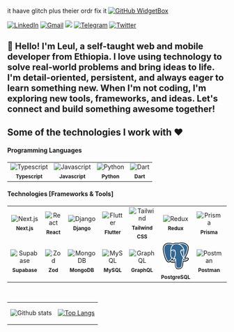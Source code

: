 it haave glitch plus theier ordr fix it
[![GitHub WidgetBox](https://github-widgetbox.vercel.app/api/profile?username=Leulc21&data=followers,repositories,stars,commits&theme=viridescent)](https://github.com/Leulc21)
<!-- <h3 align ="center"> <strong> Let`s Code.Build & FUN </strong> </h3>  -->
<div align="left" width="100%" height="100%"> 
 
[![LinkedIn](https://img.shields.io/badge/linkedin-%230077B5.svg?style=for-the-badge&logo=linkedin&logoColor=white)](https://www.linkedin.com/in/leul-chanie-7b10ba260/)
[![Gmail](https://img.shields.io/badge/%20-Send%20Mail-black?color=14171A&labelColor=ef5350&logo=gmail&logoColor=ffffff&style=for-the-badge)](mailto:leulchanie576@gmail.com)
![](https://komarev.com/ghpvc/?username=yeabnoah&color=brightgreen&style=for-the-badge)
[![Telegram](https://img.shields.io/badge/Telegram-%231877F2.svg?style=for-the-badge&logo=Telegram&logoColor=white)](https://t.me/LeulC21)
[![Twitter](https://img.shields.io/badge/Twitter-%231DA1F2.svg?style=.for-the-badge&logo=Twitter&logoColor=white)](https://x.com/Leulc21)
</div>

<h4 style="font-size: 20px;">
  👋 Hello! I'm Leul, a self-taught web and mobile developer from Ethiopia. I love using technology to solve real-world problems and bring ideas to life. I'm detail-oriented, persistent, and always eager to learn something new. When I'm not coding, I'm exploring new tools, frameworks, and ideas. Let's connect and build something awesome together!
</h4>

<h2>Some of the technologies I work with ❤️</h2>

<h4>Programming Languages</h4>
 
<table width="100%" height="100%">
  <tr>
    <td align="center">
      <img alt="Typescript" height="64px" src="https://cdn.worldvectorlogo.com/logos/typescript.svg" />
      <br />
      <sub><b>Typescript</b></sub>
    </td>
    <td align="center">
      <img alt="Javascript" height="64px" src="https://cdn.worldvectorlogo.com/logos/logo-javascript.svg" />
      <br />
      <sub><b>Javascript</b></sub>
    </td>
    <td align="center">
      <img alt="Python" height="64px" src="https://cdn.worldvectorlogo.com/logos/python-5.svg" />
      <br />
      <sub><b>Python</b></sub>
    </td>
    <td align="center">
      <img alt="Dart" height="64px" src="https://cdn.jsdelivr.net/gh/devicons/devicon/icons/dart/dart-original.svg" />
      <br />
      <sub><b>Dart</b></sub>
    </td>
  </tr>
</table>

<h4>Technologies [Frameworks & Tools]</h4>

<table width="100%">
  <tr>
    <td align="center">
      <img alt="Next.js" height="64px" src="https://www.datocms-assets.com/75941/1657707878-nextjs_logo.png" />
      <br />
      <sub><b>Next.js</b></sub>
    </td>
    <td align="center">
      <img alt="React" height="64px" src="https://cdn.worldvectorlogo.com/logos/react-2.svg" />
      <br />
      <sub><b>React</b></sub>
    </td>
    <td align="center">
      <img alt="Django" height="64px" src="https://cdn.worldvectorlogo.com/logos/django.svg" />
      <br />
      <sub><b>Django</b></sub>
    </td>
    <td align="center">
      <img alt="Flutter" height="64px" src="https://cdn.jsdelivr.net/gh/devicons/devicon/icons/flutter/flutter-original.svg" />
      <br />
      <sub><b>Flutter</b></sub>
    </td>
    <td align="center">
      <img alt="Tailwind" height="64px" src="https://cdn.worldvectorlogo.com/logos/tailwindcss.svg" />
      <br />
      <sub><b>Tailwind CSS</b></sub>
    </td>
    <td align="center">
      <img alt="Redux" height="64px" src="https://cdn.worldvectorlogo.com/logos/redux.svg" />
      <br />
      <sub><b>Redux</b></sub>
    </td>
    <td align="center">
      <img alt="Prisma" height="48px" src="https://cdn.jsdelivr.net/npm/simple-icons@v11/icons/prisma.svg" />
      <br />
      <sub><b>Prisma</b></sub>
    </td>
    <td align="center">
      <img alt="Firebase" height="64px" src="https://cdn.jsdelivr.net/gh/devicons/devicon/icons/firebase/firebase-plain.svg" />
      <br />
      <sub><b>Firebase</b></sub>
    </td>
    <td align="center">
      <img alt="shad-cn" height="64px" src="https://pbs.twimg.com/media/FxoIFVgagAE-gqB?format=png&name=4096x4096" />
      <br />
      <sub><b>shad-cn</b></sub>
    </td>
  </tr>
  <tr>
    <td align="center">
      <img alt="Supabase" height="64px" src="https://cdn.jsdelivr.net/gh/devicons/devicon/icons/supabase/supabase-original.svg" />
      <br />
      <sub><b>Supabase</b></sub>
    </td>
    <td align="center">
      <img alt="Zod" height="64px" src="https://img.icons8.com/ios-filled/100/000000/code.png" />
      <br />
      <sub><b>Zod</b></sub>
    </td>
    <td align="center">
      <img alt="MongoDB" height="64px" src="https://cdn.worldvectorlogo.com/logos/mongodb-icon-1.svg" />
      <br />
      <sub><b>MongoDB</b></sub>
    </td>
    <td align="center">
      <img alt="MySQL" height="64px" src="https://brandslogos.com/wp-content/uploads/thumbs/mysql-logo-vector-1.svg" />
      <br />
      <sub><b>MySQL</b></sub>
    </td>
    <td align="center">
      <img alt="GraphQL" height="64px" src="https://cdn.worldvectorlogo.com/logos/graphql-logo-2.svg" />
      <br />
      <sub><b>GraphQL</b></sub>
    </td>
    <td align="center">
      <img alt="PostgreSQL" height="64px" src="https://github.com/devicons/devicon/blob/master/icons/postgresql/postgresql-original.svg?raw=true" />
      <br />
      <sub><b>PostgreSQL</b></sub>
    </td>
    <td align="center">
      <img alt="Postman" height="64px" src="https://cdn.jsdelivr.net/gh/devicons/devicon/icons/postman/postman-original.svg" />
      <br />
      <sub><b>Postman</b></sub>
    </td>
  <!-- Drizzle ORM -->
<td align="center">
  <img alt="Drizzle ORM" height="48" src="https://raw.githubusercontent.com/drizzle-team/drizzle-orm/main/assets/logo.svg" />
  <br />
  <sub><b>Drizzle ORM</b></sub>
</td>

<!-- Clerk -->
<td align="center">
  <img alt="Clerk" height="48" src="https://raw.githubusercontent.com/clerk/clerk-sdk-node/main/assets/logo.png" />
  <br />
  <sub><b>Clerk</b></sub>
</td>

<!-- BetterAuth (Custom/Fallback) -->
<td align="center">
  <img alt="BetterAuth" height="48" src="https://img.icons8.com/ios-filled/50/lock.png" />
  <br />
  <sub><b>BetterAuth</b></sub>
</td>
<td align="center">
  <img alt="Hono" height="64px" src="https://raw.githubusercontent.com/honojs/hono/main/assets/hono-logo.png" />
  <br />
  <sub><b>Hono</b></sub>
</td>
<td align="center">
  <img alt="Express" height="64px" src="https://raw.githubusercontent.com/devicons/devicon/master/icons/express/express-original-wordmark.svg" />
  <br />
  <sub><b>Express</b></sub>
</td>
<td align="center">
  <img alt="Express" height="64px" src="https://raw.githubusercontent.com/devicons/devicon/master/icons/express/express-original-wordmark.svg" />
  <br />
  <sub><b>Express</b></sub>
</td>
<td align="center">
  <img alt="Node.js" height="64px" src="https://raw.githubusercontent.com/devicons/devicon/master/icons/nodejs/nodejs-original.svg" />
  <br />
  <sub><b>Node.js</b></sub>
</td>
<td align="center">
  <img alt="Bun.js" height="64px" src="https://bun.sh/logo.svg" />
  <br />
  <sub><b>Bun.js</b></sub>
</td>


  </tr>
</table>

<br />

<table align="center" width="100%" height="100%" >
   <tr>
     <td> 
  
![Github stats](https://github-readme-stats.vercel.app/api?username=Leulc21&theme=radical&show_icons=true&count_private=true&hide=issues) </td>
     <td> [![Top Langs](https://github-readme-stats.vercel.app/api/top-langs/?username=Leulc21&theme=radical&layout=compact)](https://github.com/Leulc21) </td>
   </tr>
  </table>
